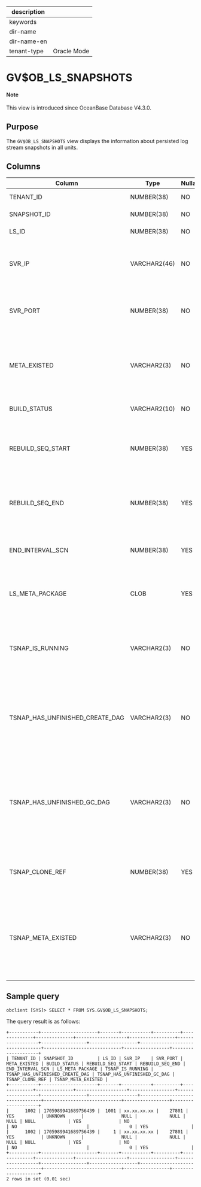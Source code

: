 |description||
|---|---|
|keywords||
|dir-name||
|dir-name-en||
|tenant-type|Oracle Mode|

# GV$OB_LS_SNAPSHOTS

<main id="notice" type='explain'>
<h4>Note</h4>
<p>This view is introduced since OceanBase Database V4.3.0. </p>
</main>

## Purpose

The `GV$OB_LS_SNAPSHOTS` view displays the information about persisted log stream snapshots in all units.

## Columns

| **Column** | **Type** | **Nullable?** | **Description** |
| --- | --- | --- | --- |
| TENANT_ID | NUMBER(38) | NO | The ID of the tenant. |
| SNAPSHOT_ID | NUMBER(38) | NO | The ID of the snapshot. |
| LS_ID | NUMBER(38) | NO | The ID of the log stream. |
| SVR_IP | VARCHAR2(46) | NO | The IP address of the OBServer node where the log stream resides. |
| SVR_PORT | NUMBER(38) | NO | The port number of the OBServer node where the log stream resides. |
| META_EXISTED | VARCHAR2(3) | NO | Indicates whether the metadata of the snapshot is stored in a unit. Valid values: `YES` and `NO`. |
| BUILD_STATUS | VARCHAR2(10) | NO | The build status of the snapshot. |
| REBUILD_SEQ_START | NUMBER(38) | YES | The rebuild sequence of the log stream when the creation of the snapshot started. |
| REBUILD_SEQ_END | NUMBER(38) | YES | The rebuild sequence of the log stream when the creation of the snapshot ended. |
| END_INTERVAL_SCN | NUMBER(38) | YES | The system change number (SCN) at which the replay ended. |
| LS_META_PACKAGE | CLOB | YES | The log stream metadata corresponding to the replay start SCN. |
| TSNAP_IS_RUNNING | VARCHAR2(3) | NO | Indicates whether the corresponding tenant snapshot is running. Valid values: `YES` and `NO`. |
| TSNAP_HAS_UNFINISHED_CREATE_DAG | VARCHAR2(3) | NO | Indicates whether the corresponding tenant snapshot has any unfinished creation tasks. Valid values: `YES` and `NO`. |
| TSNAP_HAS_UNFINISHED_GC_DAG | VARCHAR2(3) | NO | Indicates whether the corresponding tenant snapshot has any unfinished garbage collection (GC) tasks. Valid values: `YES` and `NO`. |
| TSNAP_CLONE_REF | NUMBER(38) | YES | The number of cloning tasks of the corresponding tenant snapshot. |
| TSNAP_META_EXISTED | VARCHAR2(3) | NO | Indicates whether the metadata of the corresponding tenant snapshot is stored in the unit. Valid values: `YES` and `NO`. |

## Sample query

```shell
obclient [SYS]> SELECT * FROM SYS.GV$OB_LS_SNAPSHOTS;
```

The query result is as follows:

```shell
+-----------+---------------------+-------+-----------+----------+--------------+--------------+-------------------+-----------------+------------------+-----------------+------------------+---------------------------------+-----------------------------+-----------------+--------------------+
| TENANT_ID | SNAPSHOT_ID         | LS_ID | SVR_IP    | SVR_PORT | META_EXISTED | BUILD_STATUS | REBUILD_SEQ_START | REBUILD_SEQ_END | END_INTERVAL_SCN | LS_META_PACKAGE | TSNAP_IS_RUNNING | TSNAP_HAS_UNFINISHED_CREATE_DAG | TSNAP_HAS_UNFINISHED_GC_DAG | TSNAP_CLONE_REF | TSNAP_META_EXISTED |
+-----------+---------------------+-------+-----------+----------+--------------+--------------+-------------------+-----------------+------------------+-----------------+------------------+---------------------------------+-----------------------------+-----------------+--------------------+
|      1002 | 1705989941689756439 |  1001 | xx.xx.xx.xx |    27801 | YES          | UNKNOWN      |              NULL |            NULL |             NULL | NULL            | YES              | NO                              | NO                          |               0 | YES                |
|      1002 | 1705989941689756439 |     1 | xx.xx.xx.xx |    27801 | YES          | UNKNOWN      |              NULL |            NULL |             NULL | NULL            | YES              | NO                              | NO                          |               0 | YES                |
+-----------+---------------------+-------+-----------+----------+--------------+--------------+-------------------+-----------------+------------------+-----------------+------------------+---------------------------------+-----------------------------+-----------------+--------------------+
2 rows in set (0.01 sec)
```
